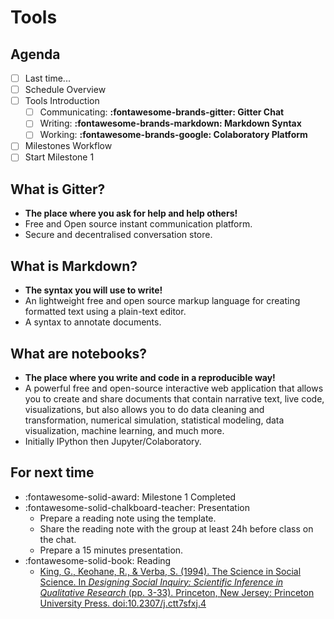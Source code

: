 # Tools

## Agenda
- [ ] Last time...
- [ ] Schedule Overview
- [ ] Tools Introduction
    - [ ] Communicating: **:fontawesome-brands-gitter: Gitter Chat**
    - [ ] Writing: **:fontawesome-brands-markdown: Markdown Syntax**
    - [ ] Working: **:fontawesome-brands-google: Colaboratory Platform**
- [ ] Milestones Workflow
- [ ] Start Milestone 1

## What is Gitter?
- **The place where you ask for help and help others!**
- Free and Open source instant communication platform.
- Secure and decentralised conversation store.

## What is Markdown?
- **The syntax you will use to write!**
- An lightweight free and open source markup language for creating formatted text using a plain-text editor.
- A syntax to annotate documents.

## What are notebooks?
- **The place where you write and code in a reproducible way!**
- A powerful free and open-source interactive web application that allows you to create and share documents that contain narrative text, live code, visualizations, but also allows you to do data cleaning and transformation, numerical simulation, statistical modeling, data visualization, machine learning, and much more.
- Initially IPython then Jupyter/Colaboratory.

## For next time
- :fontawesome-solid-award: Milestone 1 Completed
- :fontawesome-solid-chalkboard-teacher: Presentation
    - Prepare a reading note using the template.
    - Share the reading note with the group at least 24h before class on the chat.
    - Prepare a 15 minutes presentation.
- :fontawesome-solid-book: Reading
    - [King, G., Keohane, R., & Verba, S. (1994). The Science in Social Science. In *Designing Social Inquiry: Scientific Inference in Qualitative Research* (pp. 3-33). Princeton, New Jersey: Princeton University Press. doi:10.2307/j.ctt7sfxj.4](https://proxy.sciencespobordeaux.fr:5139/document/doi/10.1515/9781400821211-002/pdf)
